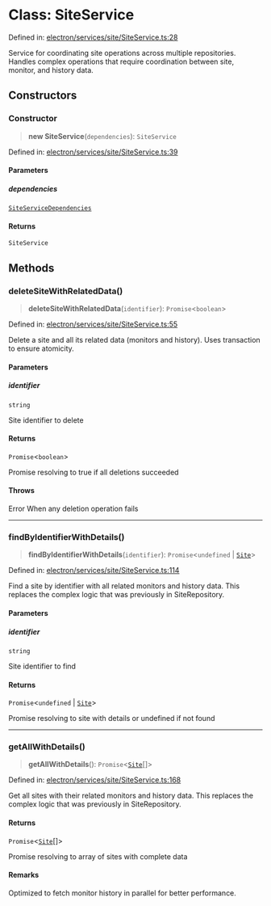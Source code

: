 # Class: SiteService

Defined in: [electron/services/site/SiteService.ts:28](https://github.com/Nick2bad4u/Uptime-Watcher/blob/2a45eeb1723f8f7089001af2c92aa07d82dfe7e4/electron/services/site/SiteService.ts#L28)

Service for coordinating site operations across multiple repositories.
Handles complex operations that require coordination between site, monitor, and history data.

## Constructors

### Constructor

> **new SiteService**(`dependencies`): `SiteService`

Defined in: [electron/services/site/SiteService.ts:39](https://github.com/Nick2bad4u/Uptime-Watcher/blob/2a45eeb1723f8f7089001af2c92aa07d82dfe7e4/electron/services/site/SiteService.ts#L39)

#### Parameters

##### dependencies

[`SiteServiceDependencies`](../interfaces/SiteServiceDependencies.md)

#### Returns

`SiteService`

## Methods

### deleteSiteWithRelatedData()

> **deleteSiteWithRelatedData**(`identifier`): `Promise`\<`boolean`\>

Defined in: [electron/services/site/SiteService.ts:55](https://github.com/Nick2bad4u/Uptime-Watcher/blob/2a45eeb1723f8f7089001af2c92aa07d82dfe7e4/electron/services/site/SiteService.ts#L55)

Delete a site and all its related data (monitors and history).
Uses transaction to ensure atomicity.

#### Parameters

##### identifier

`string`

Site identifier to delete

#### Returns

`Promise`\<`boolean`\>

Promise resolving to true if all deletions succeeded

#### Throws

Error When any deletion operation fails

***

### findByIdentifierWithDetails()

> **findByIdentifierWithDetails**(`identifier`): `Promise`\<`undefined` \| [`Site`](../../../../../shared/types/interfaces/Site.md)\>

Defined in: [electron/services/site/SiteService.ts:114](https://github.com/Nick2bad4u/Uptime-Watcher/blob/2a45eeb1723f8f7089001af2c92aa07d82dfe7e4/electron/services/site/SiteService.ts#L114)

Find a site by identifier with all related monitors and history data.
This replaces the complex logic that was previously in SiteRepository.

#### Parameters

##### identifier

`string`

Site identifier to find

#### Returns

`Promise`\<`undefined` \| [`Site`](../../../../../shared/types/interfaces/Site.md)\>

Promise resolving to site with details or undefined if not found

***

### getAllWithDetails()

> **getAllWithDetails**(): `Promise`\<[`Site`](../../../../../shared/types/interfaces/Site.md)[]\>

Defined in: [electron/services/site/SiteService.ts:168](https://github.com/Nick2bad4u/Uptime-Watcher/blob/2a45eeb1723f8f7089001af2c92aa07d82dfe7e4/electron/services/site/SiteService.ts#L168)

Get all sites with their related monitors and history data.
This replaces the complex logic that was previously in SiteRepository.

#### Returns

`Promise`\<[`Site`](../../../../../shared/types/interfaces/Site.md)[]\>

Promise resolving to array of sites with complete data

#### Remarks

Optimized to fetch monitor history in parallel for better performance.
